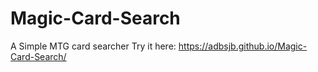 # Magic-Card-Search
A Simple MTG card searcher
Try it here: https://adbsjb.github.io/Magic-Card-Search/